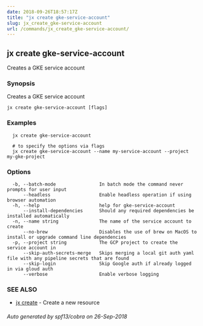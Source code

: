 ```yaml
---
date: 2018-09-26T18:57:17Z
title: "jx create gke-service-account"
slug: jx_create_gke-service-account
url: /commands/jx_create_gke-service-account/
---
```

## jx create gke-service-account

Creates a GKE service account

### Synopsis

Creates a GKE service account

```
jx create gke-service-account [flags]
```

### Examples

```
  jx create gke-service-account
  
  # to specify the options via flags
  jx create gke-service-account --name my-service-account --project my-gke-project
```

### Options

```
  -b, --batch-mode                In batch mode the command never prompts for user input
      --headless                  Enable headless operation if using browser automation
  -h, --help                      help for gke-service-account
      --install-dependencies      Should any required dependencies be installed automatically
  -n, --name string               The name of the service account to create
      --no-brew                   Disables the use of brew on MacOS to install or upgrade command line dependencies
  -p, --project string            The GCP project to create the service account in
      --skip-auth-secrets-merge   Skips merging a local git auth yaml file with any pipeline secrets that are found
      --skip-login                Skip Google auth if already logged in via gloud auth
      --verbose                   Enable verbose logging
```

### SEE ALSO

* [jx create](/commands/jx_create/)	 - Create a new resource

###### Auto generated by spf13/cobra on 26-Sep-2018
